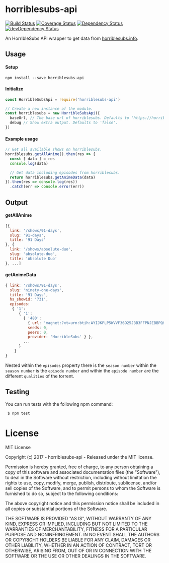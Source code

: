 # horriblesubs-api

[![Build Status](https://travis-ci.org/ChrisAlderson/horriblesubs-api.svg?branch=master)](https://travis-ci.org/ChrisAlderson/horriblesubs-api)
[![Coverage Status](https://coveralls.io/repos/github/ChrisAlderson/horriblesubs-api/badge.svg?branch=master)](https://coveralls.io/github/ChrisAlderson/horriblesubs-api?branch=master)
[![Dependency Status](https://david-dm.org/ChrisAlderson/horriblesubs-api.svg)](https://david-dm.org/ChrisAlderson/horriblesubs-api)
[![devDependency Status](https://david-dm.org/ChrisAlderson/horriblesubs-api/dev-status.svg)](https://david-dm.org/ChrisAlderson/horriblesubs-api#info=devDependencies)

An HorribleSubs API wrapper to get data from [horriblesubs.info](https://horriblesubs.info/).

## Usage

#### Setup
```
npm install --save horriblesubs-api
```

#### Initialize
```js
const HorribleSubsApi = require('horriblesubs-api')

// Create a new instance of the module.
const horriblesubs = new HorribleSubsApi({
  baseUrl, // The base url of horriblesubs. Defaults to 'https://horriblesubs.info/'.
  debug // Show extra output. Defaults to 'false'.
})
```

#### Example usage
```js
// Get all available shows on horriblesubs.
horriblesubs.getAllAnime().then(res => {
  const [ data ] = res
  console.log(data)

  // Get data including episodes from horriblesubs.
  return horriblesubs.getAnimeData(data)
}).then(res => console.log(res))
  .catch(err => console.error(err))
```

## Output

#### getAllAnime
```js
[{
  link: '/shows/91-days',
  slug: '91-days',
  title: '91 Days'
}, {
  link: '/shows/absolute-duo',
  slug: 'absolute-duo',
  title: 'Absolute Duo'
}, ...]
```

#### getAnimeData
```js
{ link: '/shows/91-days',
  slug: 'ninety-one-days',
  title: '91 Days',
  hs_showid: '731',
  episodes:
   { '1':
      { '1':
        { '480':
          { url: 'magnet:?xt=urn:btih:AYIJKPLP5WVVF36O25JBB3FFPNJEBBPQ&tr=http://open.nyaatorrents.info:6544/announce&tr=udp://tracker.openbittorrent.com:80/announce&tr=udp://tracker.coppersurfer.tk:6969/announce',
          seeds: 0,
          peers: 0,
          provider: 'HorribleSubs' } },
        ...
      }
    }
}
```

Nested within the `episodes` property there is the `season number`
within the `season number` is the `episode number` and within the
`episode number` are the different `qualities` of the torrent.

## Testing

You can run tests with the following npm command:
```
 $ npm test
```

# License

MIT License

Copyright (c) 2017 - horriblesubs-api - Released under the MIT license.

Permission is hereby granted, free of charge, to any person obtaining a copy
of this software and associated documentation files (the "Software"), to deal
in the Software without restriction, including without limitation the rights
to use, copy, modify, merge, publish, distribute, sublicense, and/or sell
copies of the Software, and to permit persons to whom the Software is
furnished to do so, subject to the following conditions:

The above copyright notice and this permission notice shall be included in all
copies or substantial portions of the Software.

THE SOFTWARE IS PROVIDED "AS IS", WITHOUT WARRANTY OF ANY KIND, EXPRESS OR
IMPLIED, INCLUDING BUT NOT LIMITED TO THE WARRANTIES OF MERCHANTABILITY,
FITNESS FOR A PARTICULAR PURPOSE AND NONINFRINGEMENT. IN NO EVENT SHALL THE
AUTHORS OR COPYRIGHT HOLDERS BE LIABLE FOR ANY CLAIM, DAMAGES OR OTHER
LIABILITY, WHETHER IN AN ACTION OF CONTRACT, TORT OR OTHERWISE, ARISING FROM,
OUT OF OR IN CONNECTION WITH THE SOFTWARE OR THE USE OR OTHER DEALINGS IN THE
SOFTWARE.
